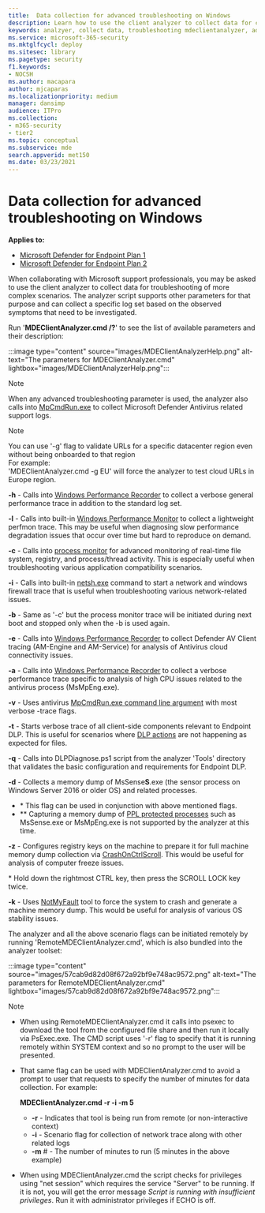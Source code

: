 ```yaml
---
title:  Data collection for advanced troubleshooting on Windows
description: Learn how to use the client analyzer to collect data for complex troubleshooting scenarios
keywords: analzyer, collect data, troubleshooting mdeclientanalyzer, advanced troubleshooting
ms.service: microsoft-365-security
ms.mktglfcycl: deploy
ms.sitesec: library
ms.pagetype: security
f1.keywords:
- NOCSH
ms.author: macapara
author: mjcaparas
ms.localizationpriority: medium
manager: dansimp
audience: ITPro
ms.collection: 
- m365-security
- tier2
ms.topic: conceptual
ms.subservice: mde
search.appverid: met150
ms.date: 03/23/2021
---
```


# Data collection for advanced troubleshooting on Windows

**Applies to:**
- [Microsoft Defender for Endpoint Plan 1](https://go.microsoft.com/fwlink/p/?linkid=2154037)
- [Microsoft Defender for Endpoint Plan 2](https://go.microsoft.com/fwlink/p/?linkid=2154037)

When collaborating with Microsoft support professionals, you may be asked to use the client analyzer to collect data for troubleshooting of more complex scenarios. The analyzer script supports other parameters for that purpose and can collect a specific log set based on the observed symptoms that need to be investigated.

Run '**MDEClientAnalyzer.cmd /?**' to see the list of available parameters and their description:

:::image type="content" source="images/MDEClientAnalyzerHelp.png" alt-text="The parameters for MDEClientAnalyzer.cmd" lightbox="images/MDEClientAnalyzerHelp.png":::

> [!NOTE]
> When any advanced troubleshooting parameter is used, the analyzer also calls into [MpCmdRun.exe](/microsoft-365/security/defender-endpoint/command-line-arguments-microsoft-defender-antivirus) to collect Microsoft Defender Antivirus related support logs.


> [!NOTE]
> You can use '-g' flag to validate URLs for a specific datacenter region even without being onboarded to that region<br>
> For example:<br>
> 'MDEClientAnalyzer.cmd -g EU' will force the analyzer to test cloud URLs in Europe region.

**-h** - Calls into [Windows Performance Recorder](/windows-hardware/test/wpt/wpr-command-line-options) to collect a verbose general performance trace in addition to the standard log set.

**-l** - Calls into built-in [Windows Performance Monitor](/windows-server/remote/remote-desktop-services/rds-rdsh-performance-counters) to collect a lightweight perfmon trace. This may be useful when diagnosing slow performance degradation issues that occur over time but hard to reproduce on demand.

**-c** - Calls into [process monitor](/sysinternals/downloads/procmon) for advanced monitoring of real-time file system, registry, and process/thread activity. This is especially useful when troubleshooting various application compatibility scenarios.

**-i** - Calls into built-in [netsh.exe](/windows/win32/winsock/netsh-exe) command to start a network and windows firewall trace that is useful when troubleshooting various network-related issues.

**-b** - Same as '-c' but the process monitor trace will be initiated during next boot and stopped only when the -b is used again.

**-e** - Calls into [Windows Performance Recorder](/windows-hardware/test/wpt/wpr-command-line-options) to collect Defender AV Client tracing (AM-Engine and AM-Service) for analysis of Antivirus cloud connectivity issues.

**-a** - Calls into [Windows Performance Recorder](/windows-hardware/test/wpt/wpr-command-line-options) to collect a verbose performance trace specific to analysis of high CPU issues related to the antivirus process (MsMpEng.exe).

**-v** - Uses antivirus [MpCmdRun.exe command line argument](/windows/security/threat-protection/microsoft-defender-antivirus/command-line-arguments-microsoft-defender-antivirus) with most verbose -trace flags.

**-t** - Starts verbose trace of all client-side components relevant to Endpoint DLP. This is useful for scenarios where [DLP actions](/microsoft-365/compliance/endpoint-dlp-learn-about#endpoint-activities-you-can-monitor-and-take-action-on) are not happening as expected for files.

**-q** - Calls into DLPDiagnose.ps1 script from the analyzer 'Tools' directory that validates the basic configuration and requirements for Endpoint DLP.

**-d** - Collects a memory dump of MsSense**S**.exe (the sensor process on Windows Server 2016 or older OS) and related processes.

- \* This flag can be used in conjunction with above mentioned flags.
- \*\* Capturing a memory dump of [PPL protected processes](/windows-hardware/drivers/install/early-launch-antimalware) such as MsSense.exe or MsMpEng.exe is not supported by the analyzer at this time.

**-z** - Configures registry keys on the machine to prepare it for full machine memory dump collection via [CrashOnCtrlScroll](/windows-hardware/drivers/debugger/forcing-a-system-crash-from-the-keyboard). This would be useful for analysis of computer freeze issues.

\* Hold down the rightmost CTRL key, then press the SCROLL LOCK key twice.

**-k** - Uses [NotMyFault](/sysinternals/downloads/notmyfault) tool to force the system to crash and generate a machine memory dump. This would be useful for analysis of various OS stability issues.

The analyzer and all the above scenario flags can be initiated remotely by running 'RemoteMDEClientAnalyzer.cmd', which is also bundled into the analyzer toolset:

:::image type="content" source="images/57cab9d82d08f672a92bf9e748ac9572.png" alt-text="The parameters for RemoteMDEClientAnalyzer.cmd" lightbox="images/57cab9d82d08f672a92bf9e748ac9572.png":::

> [!NOTE]
>
> - When using RemoteMDEClientAnalyzer.cmd it calls into psexec to download the tool from the configured file share and then run it locally via PsExec.exe.
    The CMD script uses '-r' flag to specify that it is running remotely within SYSTEM context and so no prompt to the user will be presented.
> - That same flag can be used with MDEClientAnalyzer.cmd to avoid a prompt to user that requests to specify the number of minutes for data collection. For example:
>
>    **MDEClientAnalyzer.cmd -r -i -m 5**
>
>   - **-r** - Indicates that tool is being run from remote (or non-interactive context)
>   - **-i** - Scenario flag for collection of network trace along with other related logs
>   - **-m** \# - The number of minutes to run (5 minutes in the above example)
>   
>  - When using MDEClientAnalyzer.cmd the script checks for privileges using "net session" which requires the service "Server" to be running. If it is not, you will get the error message _Script is running with insufficient privileges_. Run it with administrator privileges if ECHO is off.
